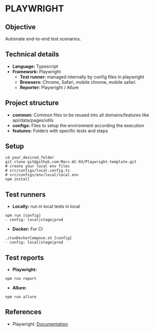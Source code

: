 # PLAYWRIGHT


## Objective

Automate end-to-end test scenarios.


## Technical details

- **Language:** Typescript
- **Framework:** Playwright
    - **Test runner:** managed internally by config files in playwright
    - **Browsers:** Chrome, Safari, mobile chrome, mobile safari.
    - **Reporter:** Playwright / Allure

## Project structure

- **common:** Common files to be reused into all domains/features like api/data/pages/utils
- **configs:** Files to setup the environment according the execution
- **features:** Folders with specific tests and steps

## Setup

```
cd your_desired_folder
git clone git@github.com:Marc-AC-93/Playwright-template.git
# create your local env files
# src/configs/local.config.ts
# src/configs/env/local/local.env
npm install

```

## Test runners
- **Locally:** run in local tests in local
```
npm run [config]
- config: local|stage|prod
```
- **Docker:** For CI
```
./runDockerCompose.sh [config]
- config: local|stage|prod
```

## Test reports
- **Playwright:**
```
npm run report
```

- **Allure:**
```
npm run allure
```

## References

- Playwright: [Documentation](https://playwright.dev/docs/intro)
